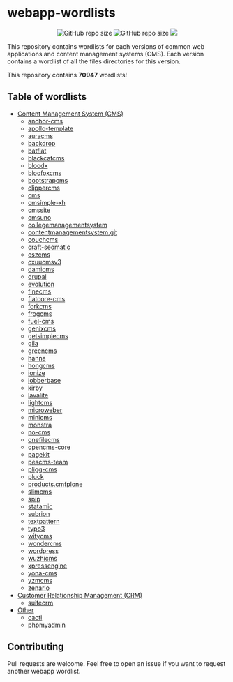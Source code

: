 # webapp-wordlists

<p align="center">
  <img alt="GitHub repo size" src="https://img.shields.io/github/repo-size/p0dalirius/webapp-wordlists">
  <img alt="GitHub repo size" src="https://img.shields.io/badge/wordlists-70947-brightgreen">
  <a href="https://twitter.com/intent/follow?screen_name=podalirius_" title="Follow"><img src="https://img.shields.io/twitter/follow/podalirius_?label=Podalirius&style=social"></a>
  <br>
</p>

This repository contains wordlists for each versions of common web applications and content management systems (CMS). Each version contains a wordlist of all the files directories for this version.

This repository contains **70947** wordlists!

## Table of wordlists

 + [Content Management System (CMS)](./Content%20Management%20System%20(CMS)/)
   + [anchor-cms](./Content%20Management%20System%20(CMS)/anchor-cms)
   + [apollo-template](./Content%20Management%20System%20(CMS)/apollo-template)
   + [auracms](./Content%20Management%20System%20(CMS)/auracms)
   + [backdrop](./Content%20Management%20System%20(CMS)/backdrop)
   + [batflat](./Content%20Management%20System%20(CMS)/batflat)
   + [blackcatcms](./Content%20Management%20System%20(CMS)/blackcatcms)
   + [bloodx](./Content%20Management%20System%20(CMS)/bloodx)
   + [bloofoxcms](./Content%20Management%20System%20(CMS)/bloofoxcms)
   + [bootstrapcms](./Content%20Management%20System%20(CMS)/bootstrapcms)
   + [clippercms](./Content%20Management%20System%20(CMS)/clippercms)
   + [cms](./Content%20Management%20System%20(CMS)/cms)
   + [cmsimple-xh](./Content%20Management%20System%20(CMS)/cmsimple-xh)
   + [cmssite](./Content%20Management%20System%20(CMS)/cmssite)
   + [cmsuno](./Content%20Management%20System%20(CMS)/cmsuno)
   + [collegemanagementsystem](./Content%20Management%20System%20(CMS)/collegemanagementsystem)
   + [contentmanagementsystem.git](./Content%20Management%20System%20(CMS)/contentmanagementsystem.git)
   + [couchcms](./Content%20Management%20System%20(CMS)/couchcms)
   + [craft-seomatic](./Content%20Management%20System%20(CMS)/craft-seomatic)
   + [cszcms](./Content%20Management%20System%20(CMS)/cszcms)
   + [cxuucmsv3](./Content%20Management%20System%20(CMS)/cxuucmsv3)
   + [damicms](./Content%20Management%20System%20(CMS)/damicms)
   + [drupal](./Content%20Management%20System%20(CMS)/drupal)
   + [evolution](./Content%20Management%20System%20(CMS)/evolution)
   + [finecms](./Content%20Management%20System%20(CMS)/finecms)
   + [flatcore-cms](./Content%20Management%20System%20(CMS)/flatcore-cms)
   + [forkcms](./Content%20Management%20System%20(CMS)/forkcms)
   + [frogcms](./Content%20Management%20System%20(CMS)/frogcms)
   + [fuel-cms](./Content%20Management%20System%20(CMS)/fuel-cms)
   + [genixcms](./Content%20Management%20System%20(CMS)/genixcms)
   + [getsimplecms](./Content%20Management%20System%20(CMS)/getsimplecms)
   + [gila](./Content%20Management%20System%20(CMS)/gila)
   + [greencms](./Content%20Management%20System%20(CMS)/greencms)
   + [hanna](./Content%20Management%20System%20(CMS)/hanna)
   + [hongcms](./Content%20Management%20System%20(CMS)/hongcms)
   + [ionize](./Content%20Management%20System%20(CMS)/ionize)
   + [jobberbase](./Content%20Management%20System%20(CMS)/jobberbase)
   + [kirby](./Content%20Management%20System%20(CMS)/kirby)
   + [lavalite](./Content%20Management%20System%20(CMS)/lavalite)
   + [lightcms](./Content%20Management%20System%20(CMS)/lightcms)
   + [microweber](./Content%20Management%20System%20(CMS)/microweber)
   + [minicms](./Content%20Management%20System%20(CMS)/minicms)
   + [monstra](./Content%20Management%20System%20(CMS)/monstra)
   + [no-cms](./Content%20Management%20System%20(CMS)/no-cms)
   + [onefilecms](./Content%20Management%20System%20(CMS)/onefilecms)
   + [opencms-core](./Content%20Management%20System%20(CMS)/opencms-core)
   + [pagekit](./Content%20Management%20System%20(CMS)/pagekit)
   + [pescms-team](./Content%20Management%20System%20(CMS)/pescms-team)
   + [pligg-cms](./Content%20Management%20System%20(CMS)/pligg-cms)
   + [pluck](./Content%20Management%20System%20(CMS)/pluck)
   + [products.cmfplone](./Content%20Management%20System%20(CMS)/products.cmfplone)
   + [slimcms](./Content%20Management%20System%20(CMS)/slimcms)
   + [spip](./Content%20Management%20System%20(CMS)/spip)
   + [statamic](./Content%20Management%20System%20(CMS)/statamic)
   + [subrion](./Content%20Management%20System%20(CMS)/subrion)
   + [textpattern](./Content%20Management%20System%20(CMS)/textpattern)
   + [typo3](./Content%20Management%20System%20(CMS)/typo3)
   + [witycms](./Content%20Management%20System%20(CMS)/witycms)
   + [wondercms](./Content%20Management%20System%20(CMS)/wondercms)
   + [wordpress](./Content%20Management%20System%20(CMS)/wordpress)
   + [wuzhicms](./Content%20Management%20System%20(CMS)/wuzhicms)
   + [xpressengine](./Content%20Management%20System%20(CMS)/xpressengine)
   + [yona-cms](./Content%20Management%20System%20(CMS)/yona-cms)
   + [yzmcms](./Content%20Management%20System%20(CMS)/yzmcms)
   + [zenario](./Content%20Management%20System%20(CMS)/zenario)
 + [Customer Relationship Management (CRM)](./Customer%20Relationship%20Management%20(CRM))
   + [suitecrm](./Customer%20Relationship%20Management%20(CRM)/suitecrm/)
 + [Other](./Other/)
   + [cacti](./Other/cacti/)
   + [phpmyadmin](./Other/phpmyadmin/)

   
## Contributing

Pull requests are welcome. Feel free to open an issue if you want to request another webapp wordlist.
